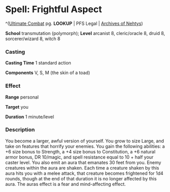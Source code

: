 # Spell: Frightful Aspect

^([Ultimate Combat][ss-frightful-aspect] pg. **LOOKUP** | PFS Legal | [Archives of Nehtys][sn-frightful-aspect])

**School** transmutation (polymorph); **Level** arcanist 8, cleric/oracle 8, druid 8, sorcerer/wizard 8, witch 8

### Casting

**Casting Time** 1 standard action  

**Components** V, S, M (the skin of a toad)

### Effect

**Range** personal  

**Target** you  

**Duration** 1 minute/level

### Description

You become a larger, awful version of yourself. You grow to size Large, and take on features that horrify your enemies. You gain the following abilities: a +6 size bonus to Strength, a +4 size bonus to Constitution, a +6 natural armor bonus, DR 10/magic, and spell resistance equal to 10 + half your caster level. You also emit an aura that emanates 30 feet from you. Enemy creatures within the aura are shaken. Each time a creature shaken by this aura hits you with a melee attack, that creature becomes frightened for 1d4 rounds, though at the end of that duration it is no longer affected by this aura. The auras effect is a fear and mind-affecting effect.

[ss-frightful-aspect]: http://paizo.com/pathfinderRPG/v57
[sn-frightful-aspect]: http://www.archivesofnethys.com/SpellDisplay.aspx?ItemName=Frightful%20Aspect